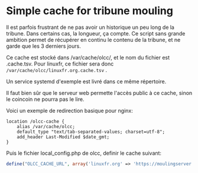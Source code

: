Simple cache for tribune mouling
================================

Il est parfois frustrant de ne pas avoir un historique un peu long de la tribune. Dans certains cas, la longueur, ça compte.
Ce script sans grande ambition permet de récupérer en continu le contenu de la tribune, et ne garde que les 3 derniers jours.

Ce cache est stocké dans /var/cache/olcc/, et le nom du fichier est <domain>.cache.tsv. Pour linuxfr, ce fichier sera donc `/var/cache/olcc/linuxfr.org.cache.tsv` .

Un service systemd d'exemple est livré dans ce même répertoire.

Il faut bien sûr que le serveur web permette l'accès public à ce cache, sinon le coincoin ne pourra pas le lire.

Voici un exemple de redirection basique pour nginx:

```
location /olcc-cache {
    alias /var/cache/olcc;
    default_type "text/tab-separated-values; charset=utf-8";
    add_header Last-Modified $date_gmt;
}
```

Puis le fichier local_config.php de olcc, definir le cache suivant: 
```php
define("OLCC_CACHE_URL", array('linuxfr.org' => 'https://moulingserver.org/olcc-cache/linuxfr.org.cache.tsv'));
```

